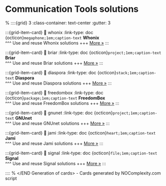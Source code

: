 # Communication Tools solutions 
% <Start Generation of cards> 
::::{grid} 3
:class-container: text-center
:gutter: 3 

:::{grid-item-card}
:link: whonix
:link-type: doc
{octicon}`megaphone;1em;caption-text` **Whonix**        
^^^
Use and reuse Whonix solutions
+++
[More »](whonix)
:::


:::{grid-item-card}
:link: briar
:link-type: doc
{octicon}`project;1em;caption-text` **Briar**        
^^^
Use and reuse Briar solutions
+++
[More »](briar)
:::


:::{grid-item-card}
:link: diaspora
:link-type: doc
{octicon}`stack;1em;caption-text` **Diaspora**        
^^^
Use and reuse Diaspora solutions
+++
[More »](diaspora)
:::


:::{grid-item-card}
:link: freedombox
:link-type: doc
{octicon}`package;1em;caption-text` **FreedomBox**        
^^^
Use and reuse FreedomBox solutions
+++
[More »](freedombox)
:::


:::{grid-item-card}
:link: gnunet
:link-type: doc
{octicon}`project;1em;caption-text` **GNUnet**        
^^^
Use and reuse GNUnet solutions
+++
[More »](gnunet)
:::


:::{grid-item-card}
:link: jami
:link-type: doc
{octicon}`heart;1em;caption-text` **Jami**        
^^^
Use and reuse Jami solutions
+++
[More »](jami)
:::


:::{grid-item-card}
:link: signal
:link-type: doc
{octicon}`file;1em;caption-text` **Signal**        
^^^
Use and reuse Signal solutions
+++
[More »](signal)
:::


::::
% </END Generation of cards> - Cards generated by NOComplexity.com script